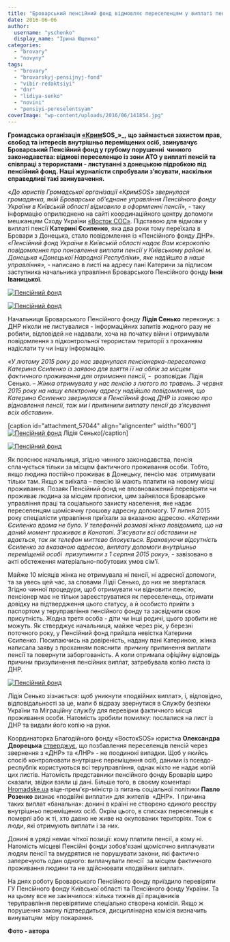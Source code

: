```yaml
---
title: "Броварський пенсійний фонд відмовляє переселенцям у виплаті пенсії та співпрацює з терористами?"
date: 2016-06-06
author: 
  username: "yschenko"
  display_name: "Ірина Ющенко"
categories: 
  - "brovary"
  - "novyny"
tags: 
  - "brovary"
  - "brovarskyj-pensijnyj-fond"
  - "vibir-redaktsiyi"
  - "dnr"
  - "lidiya-senko"
  - "novini"
  - "pensiyi-pereselentsyam"
coverImage: "wp-content/uploads/2016/06/141854.jpg"
---
```


**Громадська організація [«Крим](https://krymsos.com/settlers/news/pensiinii-fond-obrizav-pereselentsyu-pensiyu-cherez-viplati-v-okupovanomu-donetsku)****SOS_»_****,** **що займається захистом прав, свобод та інтересів внутрішньо переміщених осіб, звинувачує Броварський Пенсійний фонд у грубому порушенні  чинного законодавства: відмові переселенцю із зони АТО у виплаті пенсій та співпраці з терористами - листуванні з донецькою підробкою під пенсійний фонд. Наші журналісти спробували з’ясувати, наскільки справедливі такі звинувачення.**

«_До юристів Громадської організації «КримSOS» звернулася громадянка, якій Броварське об'єднане управління Пенсійного фонду України в Київській області відмовило в оформленні пенсії»,_ - таку інформацію оприлюднено на сайті координаційного центру допомоги мешканцям Сходу України [«Восток СОС»](https://vostok-sos.org/vostoksospressrealisepensionnyifond). Підставою для відмови у виплаті пенсії **Катерині Єсипенко**, яка два роки тому переїхала в Бровари з Донецька, стало повідомлення із «Пенсійного фонду ДНР». _«Пенсійний фонд України в Київській області надає Вам ксерокопію повідомлення про поновлення виплати пенсії у Київському районі м. Донецька «Донецької Народної Республіки», яке надійшло в наше управління»,_ - написано в листі на адресу пані Катерини за підписом заступника начальника управління Броварського Пенсійного фонду **Інни Іваницької**.

[![Пенсійний фонд](https://mpz.brovary.org/wp-content/uploads/2016/06/2-2.jpg)](https://mpz.brovary.org/wp-content/uploads/2016/06/2-2.jpg)

[![Пенсійний фонд](https://mpz.brovary.org/wp-content/uploads/2016/06/1-2.jpg)](https://mpz.brovary.org/wp-content/uploads/2016/06/1-2.jpg)

Начальниця Броварського Пенсійного фонду **Лідія Сенько** переконує: з ДНР ніколи не листувалися - інформаційних запитів жодного разу не робили, відповідей не надавали, хоча на початку війни і отримували  повідомлення з підконтрольної терористам території з проханням надіслати ту чи іншу інформацію.

_«У лютому 2015 року до нас звернулася пенсіонерка-переселенка Катерина Єсипенко із заявою для взяття її на облік за місцем фактичного проживання для отримання пенсії,_ -  розповідає Лідія Сенько. – _Жінка отримувала у нас пенсію з лютого по травень. 3 червня 2015 року на нашу електронну адресу надійшло повідомлення, що Катерина Єсипенко звернулася в Пенсійний фонд ДНР із заявою про відновлення пенсії, тож ми і припинили виплату пенсії до з’ясування всіх обставин»._

\[caption id="attachment\_57044" align="aligncenter" width="600"\][![Пенсійний фонд](https://mpz.brovary.org/wp-content/uploads/2016/06/SAM_6324.jpg)](https://mpz.brovary.org/wp-content/uploads/2016/06/SAM_6324.jpg) Лідія Сенько\[/caption\]

[![Пенсійний фонд](https://mpz.brovary.org/wp-content/uploads/2016/06/SAM_6326.jpg)](https://mpz.brovary.org/wp-content/uploads/2016/06/SAM_6326.jpg)

Як пояснює начальниця, згідно чинного законодавства, пенсія сплачується тільки за місцем фактичного проживання особи. Тобто, якщо людина постійно проживає в Донецьку, пенсію має  отримувати  тільки там. Якщо ж виїхала – пенсію їй мають платити на новому місці проживання. Позаяк Пенсійний фонд не вповноважений перевіряти чи проживає людина за місцем прописки, цим зайнялося Броварське управління праці та соціального захисту населення, яке надає переселенцям щомісячну грошову адресну допомогу. 17 липня 2015 року спеціалісти управління приїхали за вказаною адресою. _«Катерини Єсипенко вдома не було. У телефонній розмові жінка повідомила, що на даний момент проживає в Конотопі. З’ясувати всі обставини не вдається, так як телефон миттєво блокується. Враховуючи відсутність Єсипенко за вказаною адресою, виплату допомоги внутрішньо переміщеній особі  призупинити з 1 серпня 2015 року»,_ - завізовано в акті обстеження матеріально-побутових умов сім’ї.

Майже 10 місяців жінка не отримувала ні пенсії, ні адресної допомоги, та за увесь цей час, за словами Лідії Сенько, до них не зверталася. Згідно чинної процедури, щоб отримувати чи відновити пенсію, пенсіонер має не тільки зареєструватися як переселенець, отримати довідку на підтвердження цього статусу, а й особисто прийти з паспортом у теруправління пенсійного фонду та засвідчити свою присутність. Жодна третя особа - діти чи інші родичі, цього зробити не можуть. Як стверджує начальниця, майже через рік, у березні поточного року, у Пенсійний фонд прийшла невістка Катерини Єсипенко. Посилаючись на довіреність, надану пані Катериною, жінка написала заяву з проханням пояснити  причину припинення виплати пенсії та повернути заборгованість. А коли отримала офіційну відповідь причини призупинення пенсійних виплат, затребувала копію листа із ДНР.

[![Пенсійний фонд](https://mpz.brovary.org/wp-content/uploads/2016/06/SAM_6331.jpg)](https://mpz.brovary.org/wp-content/uploads/2016/06/SAM_6331.jpg)

Лідія Сенько зізнається: щоб уникнути «подвійних виплат», і, відповідно, відповідальності за це, мали б відразу звернутися в Службу безпеки України та Міграційну службу для перевірки фактичного місця проживання особи. Натомість зробили помилку: послалися на лист із ДНР та видали його копію на руки.

Координаторка Благодійного фонду «ВостокSOS» юристка **Олександра Дворецька** [стверджує](https://hromadske.ua/posts/lysty-z-dnr-yak-vymushenu-pereselenku-pozbavyly-pensii-cherez-povidomlennia-z-donetska), що позбавлення переселенців пенсій через звернення з «ДНР» та «ЛНР» - не поодинокі випадки. Щоб у якийсь спосіб контролювати внутрішнє переміщення осіб, даними із псевдо-республік користуються всі теруправління, однак ніхто не надає копій цих листів. Натомість представники пенсійного фонду Броварів щиро сказали, звідки взяли ці дані. Більше того, в своєму коментарі [Hromadske.ua](https://hromadske.ua/posts/zahubleni-hroshi-ta-mertvi-dushi-sotsialnoi-polityky) віце-прем'єр-міністр із питань соціальної політики **Павло Розенко** визнає «подвійні виплати» для жителів  «ДНР».  І причина таких виплат «банальна»: донині в країні не створено єдиного реєстру внутрішньо переміщених осіб. Окрім цього, в списках переселенців є померлі або ж ті, хто давно не живе на окупованих територіях. Тож є люди, які отримують виплати і за них.

Донині в уряді немає чіткої позиції: кому платити пенсії, а кому ні. Натомість місцеві Пенсійні фонди зобов'язані щомісячно виплачувати людям пенсії та вмудрятися не порушувати закони, які фактично заперечують один одного: виплачувати пенсії  за місцем фактичного проживання людини та не здійснювати «подвійних виплат».

На днях роботу Броварського Пенсійного фонду приїздило перевіряти ГУ Пенсійного фонду Київської області та Пенсійного фонду України. Та на цьому все не закінчилося: кілька тижнів дії працівників теруправління перевірятиме спеціально створена комісія. Якщо ж порушення закону підтвердиться, дисциплінарна комісія визначить винуватцям  міру покарання.

**Фото - автора**
